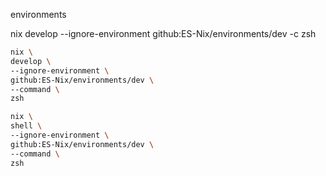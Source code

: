 environments

nix develop --ignore-environment github:ES-Nix/environments/dev -c zsh
```bash
nix \
develop \
--ignore-environment \
github:ES-Nix/environments/dev \
--command \
zsh
```

```bash
nix \
shell \
--ignore-environment \
github:ES-Nix/environments/dev \
--command \
zsh
```
